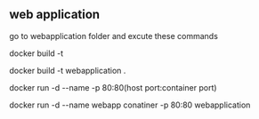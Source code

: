web application 
---------------
go to webapplication folder and excute these commands 

docker build -t <image name> <dockerfile path>
  
docker build -t webapplication .

docker run -d --name <container name which u wnat> -p 80:80(host port:container port) <image name>

 docker run -d --name webapp conatiner -p 80:80 webapplication

